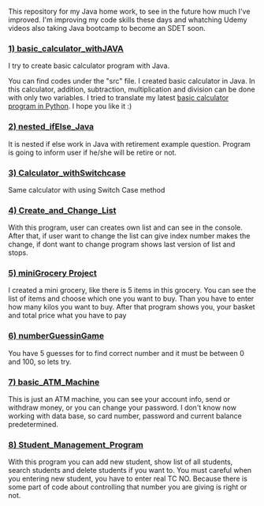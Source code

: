 This repository for my Java home work, to see in the future how much I've improved.
I'm improving my code skills these days and whatching Udemy videos also taking Java bootcamp to become an SDET soon. 
</br>

### <a href= "https://github.com/quatronostro/Java_homework/blob/main/myHomepractise/src/H01_home_practise/Calculator.java"> 1) basic_calculator_withJAVA </a>
I try to create basic calculator program with Java.

You can find codes under the "src" file. I created basic calculator in Java. In this calculator, addition, subtraction, multiplication and division can be done with only two variables. I tried to translate my latest <a href="https://github.com/quatronostro/Python_homework/tree/main/basic_calculator">basic calculator program in Python</a>. I hope you like it :)
</br>

### <a href= "https://github.com/quatronostro/Java_homework/blob/main/myHomepractise/src/H01_home_practise/nested_ifElse.java"> 2) nested_ifElse_Java </a>
It is nested if else work in Java with retirement example question. Program is going to inform user if he/she will be retire or not.
</br>

### <a href= "https://github.com/quatronostro/Java_homework/blob/main/myHomepractise/src/H01_home_practise/Calculator_withSwitchcase.java"> 3) Calculator_withSwitchcase </a>
Same calculator with using Switch Case method
</br>

### <a href= "https://github.com/quatronostro/Java_homework/blob/main/myHomepractise/src/H01_home_practise/creatingAndChangingList.java"> 4) Create_and_Change_List </a>
With this program, user can creates own list and can see in the console. After that, if user want to change the list can give index number makes the change, if dont want to change program shows last version of list and stops. 
</br>


### <a href= "https://github.com/quatronostro/Java_homework/tree/main/myHomepractise/src/miniGrocery"> 5) miniGrocery Project </a>
I created a mini grocery, like there is 5 items in this grocery. You can see the list of items and choose which one you want to buy. Than you have to enter how many kilos you want to buy. After that program shows you, your basket and total price what you have to pay
</br>

### <a href= "https://github.com/quatronostro/Java_homework/tree/main/myHomepractise/src/numberGuessingGame"> 6) numberGuessinGame </a>
You have 5 guesses for to find correct number and it must be between 0 and 100, so lets try.
</br>

### <a href= "https://github.com/quatronostro/Java_homework/tree/main/myHomepractise/src/BasicAtm"> 7) basic_ATM_Machine </a>
This is just an ATM machine, you can see your account info, send or withdraw money, or you can change your password. I don't know now working with data base, so card number, password and current balance predetermined. 
</br>

### <a href= "https://github.com/quatronostro/Java_homework/tree/main/myHomepractise/src/StudentManagementPlatform"> 8) Student_Management_Program </a>
With this program you can add new student, show list of all students, search students and delete students if you want to. You must careful when you entering new student, you have to enter real TC NO. Because there is some part of code about controlling that number you are giving is right or not.
</br>
